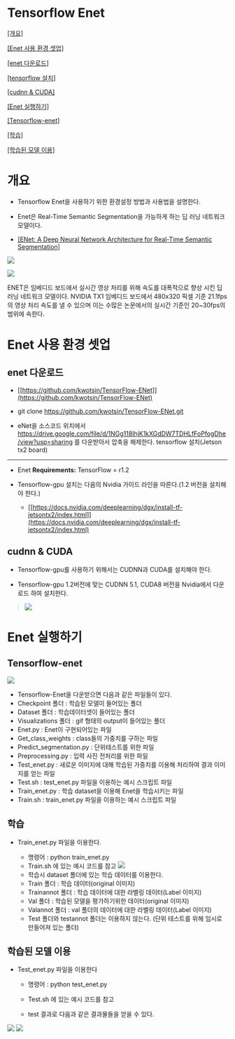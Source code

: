 Tensorflow Enet
===============

[[개요]](#개요)

[[Enet 사용 환경 셋업]](#enet-사용-환경-셋업)

[[enet 다운로드]](#enet-다운로드)

[[tensorflow 설치]](#tensorflow-설치jetson-tx2-board)

[[cudnn & CUDA]](#cudnn-cuda)

[[Enet 실행하기]](#enet-실행하기)

[[Tensorflow-enet]](#tensorflow-enet)

[[학습]](#학습)

[[학습된 모델 이용]](#학습된-모델-이용)

개요
====

-   Tensorflow Enet을 사용하기 위한 환경설정 방법과 사용법을 설명한다.

-   Enet은 Real-Time Semantic Segmentation을 가능하게 하는 딥 러닝
    네트워크 모델이다.

-   [[ENet: A Deep Neural Network Architecture for Real-Time Semantic
    Segmentation]](https://arxiv.org/pdf/1606.02147.pdf)

![](https://user-images.githubusercontent.com/44761194/49774471-3987d800-fd38-11e8-87a0-6ebdb7a3465a.png)

![](https://user-images.githubusercontent.com/44761194/49774477-3d1b5f00-fd38-11e8-8ea6-9050d700764b.png)

ENET은 임베디드 보드에서 실시간 영상 처리를 위해 속도를 대폭적으로 향상 시킨 딥러닝 네트워크 모델이다. NVIDIA TX1 임베디드 보드에서 480x320 픽셀 기준 21.1fps 의 영상 처리 속도를 낼 수 있으며 이는 수많은 논문에서의 실시간 기준인 20\~30fps의 범위에 속한다.

Enet 사용 환경 셋업 
====================

**enet 다운로드**
-----------------

-   [[https://github.com/kwotsin/TensorFlow-ENet]](https://github.com/kwotsin/TensorFlow-ENet)

-   git clone https://github.com/kwotsin/TensorFlow-ENet.git

-  eNet을 소스코드 위치에서 https://drive.google.com/file/d/1NGg118IhjK1kXGdDW7TDHLfFoPfogDhe/view?usp=sharing 를 다운받아서
   압축을 해제한다.
tensorflow 설치(Jetson tx2 board)
---------------------------------

-   Enet **Requirements:** TensorFlow = r1.2

-   Tensorflow-gpu 설치는 다음의 Nvidia 가이드 라인을 따른다.(1.2 버전을 설치해야 한다.)
    -   [[https://docs.nvidia.com/deeplearning/dgx/install-tf-jetsontx2/index.html]](https://docs.nvidia.com/deeplearning/dgx/install-tf-jetsontx2/index.html)

**cudnn & CUDA**
----------------

-   Tensorflow-gpu를 사용하기 위해서는 CUDNN과 CUDA를 설치해야 한다.

-   Tensorflow-gpu 1.2버전에 맞는 CUDNN 5.1, CUDA8 버전을 Nvidia에서 다운로드 하여 설치한다.

> ![](https://user-images.githubusercontent.com/44761194/49774493-4ad0e480-fd38-11e8-98b6-3dc9b4c99e9c.png)

Enet 실행하기
=============

Tensorflow-enet
---------------

![](https://user-images.githubusercontent.com/44761194/49774498-4e646b80-fd38-11e8-9c86-dfe42084024e.png)
-   Tensorflow-Enet을 다운받으면 다음과 같은 파일들이 있다.
-   Checkpoint 폴더 : 학습된 모델이 들어있는 폴더
-   Dataset 폴더 : 학습데이터셋이 들어있는 폴더
-   Visualizations 폴더 : gif 형태의 output이 들어있는 폴더
-   Enet.py : Enet이 구현되어있는 파일
-   Get\_class\_weights : class들의 가중치를 구하는 파일
-   Predict\_segmentation.py : 단위테스트를 위한 파일
-   Preprocessing.py : 입력 사진 전처리를 위한 파일
-   Test\_enet.py : 새로운 이미지에 대해 학습된 가중치를 이용해 처리하여 결과 이미지를 얻는 파일
-   Test.sh : test\_enet.py 파일을 이용하는 예시 스크립트 파일
-   Train\_enet.py : 학습 dataset을 이용해 Enet을 학습시키는 파일
-   Train.sh : train\_enet.py 파일을 이용하는 예시 스크립트 파일

학습
----

-   Train\_enet.py 파일을 이용한다.

    -   명령어 : python train\_enet.py
    -   Train.sh 에 있는 예시 코드를 참고
        ![](https://user-images.githubusercontent.com/44761194/49774503-53291f80-fd38-11e8-8846-66fa00270595.png)
    -   학습시 dataset 폴더에 있는 학습 데이터를 이용한다.
    -   Train 폴더 : 학습 데이터(original 이미지)
    -   Trainannot 폴더 : 학습 데이터에 대한 라벨링 데이터(Label 이미지)
    -   Val 폴더 : 학습된 모델을 평가하기위한 데이터(original 이미지)
    -   Valannot 폴더 : val 폴더의 데이터에 대한 라벨링 데이터(Label 이미지)
    -   Test 폴더와 testannot 폴더는 이용하지 않는다. (단위 테스트를 위해 임시로 만들어져 있는 폴더)

학습된 모델 이용
----------------

-   Test\_enet.py 파일을 이용한다

    -   명령어 : python test\_enet.py

    -   Test.sh 에 있는 예시 코드를 참고

    -   test 결과로 다음과 같은 결과물들을 얻을 수 있다.

![](https://user-images.githubusercontent.com/44761194/49774506-57553d00-fd38-11e8-9615-fdfb1d7e7f65.png)
![](https://user-images.githubusercontent.com/44761194/49774511-5ae8c400-fd38-11e8-8af5-b1e2cd3c4623.png)
